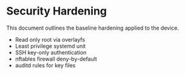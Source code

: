 # Security Hardening

This document outlines the baseline hardening applied to the device.

* Read only root via overlayfs
* Least privilege systemd unit
* SSH key-only authentication
* nftables firewall deny-by-default
* auditd rules for key files
